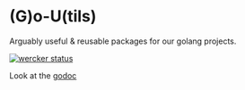 # (G)o-U(tils)
Arguably useful & reusable packages for our golang projects.

[![wercker status](https://app.wercker.com/status/19f966a51d3eb613e65c33f1ffc7fe88/m "wercker status")](https://app.wercker.com/project/bykey/19f966a51d3eb613e65c33f1ffc7fe88)

Look at the [godoc](http://godoc.org/github.com/pivotalservices/beergut)


